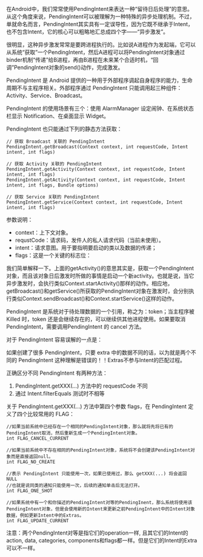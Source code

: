   在Android中，我们常常使用PendingIntent来表达一种“留待日后处理”的意思。从这个角度来说，PendingIntent可以被理解为一种特殊的异步处理机制。不过，单就命名而言，PendingIntent其实具有一定误导性，因为它既不继承于Intent，也不包含Intent，它的核心可以粗略地汇总成四个字——“异步激发”。
  
很明显，这种异步激发常常是要跨进程执行的。比如说A进程作为发起端，它可以从系统“获取”一个PendingIntent，然后A进程可以将PendingIntent对象通过binder机制“传递”给B进程，再由B进程在未来某个合适时机，“回调”PendingIntent对象的send()动作，完成激发。

PendingIntent 是 Android 提供的一种用于外部程序调起自身程序的能力，生命周期不与主程序相关。外部程序通过 PendingIntent 只能调用起三种组件：Activity、Service、Broadcast。
       
PendingIntent 的使用场景有三个：使用 AlarmManager 设定闹钟、在系统状态栏显示 Notification、在桌面显示 Widget。

PendingIntent 也只能通过下列的静态方法获取：


```
// 获取 Broadcast 关联的 PendingIntent
PendingIntent.getBroadcast(Context context, int requestCode, Intent intent, int flags)

// 获取 Activity 关联的 PendingIntent
PendingIntent.getActivity(Context context, int requestCode, Intent intent, int flags)
PendingIntent.getActivity(Context context, int requestCode, Intent intent, int flags, Bundle options)

// 获取 Service 关联的 PendingIntent
PendingIntent.getService(Context context, int requestCode, Intent intent, int flags)
```

参数说明：
- context：上下文对象。
- requstCode：请求码，发件人的私人请求代码（当前未使用）。
- intent：请求意图。用于要指明要启动的类以及数据的传递；
- flags：这是一个关键的标志位：

我们简单解释一下。上面的getActivity()的意思其实是，获取一个PendingIntent对象，而且该对象日后激发时所做的事情是启动一个新activity。也就是说，当它异步激发时，会执行类似Context.startActivity()那样的动作。相应地，getBroadcast()和getService()所获取的PendingIntent对象在激发时，会分别执行类似Context.sendBroadcast()和Context.startService()这样的动作。

PendingIntent 是系统对于待处理数据的一个引用，称之为：token；当主程序被 Killed 时，token 还是会继续存在的，可以继续供其他进程使用。如果要取消 PendingIntent，需要调用PendingIntent 的 cancel 方法。

对于 PendingIntent 容易误解的一点是：

如果创建了很多 PendingIntent，只要 extra 中的数据不同的话，以为就是两个不同的 PendingIntent 这种理解是错误的！！Extras不参与Intent的匹配过程。

正确区分不同 PendingIntent 有两种方法：
1. PendingIntent.getXXX(…) 方法中的 requestCode 不同
1. 通过 Intent.filterEquals 测试时不相等

关于 PendingIntent.getXXX(…) 方法中第四个参数 flags，在 PendingIntent 定义了四个比较常用的 FLAG：

```
//如果当前系统中已经存在一个相同的PendingIntent对象，那么就将先将已有的PendingIntent取消，然后重新生成一个PendingIntent对象。
int FLAG_CANCEL_CURRENT

//如果当前系统中不存在相同的PendingIntent对象，系统将不会创建该PendingIntent对象而是直接返回null。
int FLAG_NO_CREATE

//表示 PendingIntent 只能使用一次，如果已使用过，那么 getXXX(...) 将会返回 NULL 
//也就是说同类的通知只能使用一次，后续的通知单击后无法打开。
int FLAG_ONE_SHOT

//如果系统中有一个和你描述的PendingIntent对等的PendingInent，那么系统将使用该PendingIntent对象，但是会使用新的Intent来更新之前PendingIntent中的Intent对象数据，例如更新Intent中的Extras。
int FLAG_UPDATE_CURRENT
```

注意：两个PendingIntent对等是指它们的operation一样, 且其它们的Intent的action, data, categories, components和flags都一样。但是它们的Intent的Extra可以不一样。